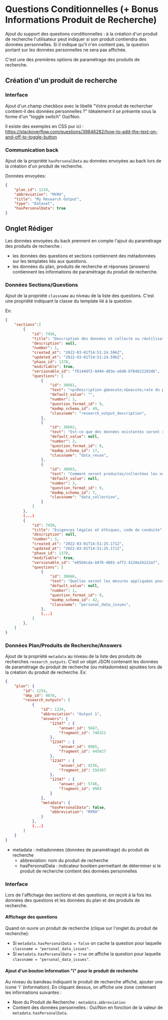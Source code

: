 # Questions Conditionnelles (+ Bonus Informations Produit de Recherche)

Ajout du support des questions conditionnelles : à la création d'un produit de recherche l'utilisateur peut indiquer si son produit contiendra des données personnelles.
Si il indique qu'il n'en contient pas, la question portant sur les données personnelles ne sera pas affichée.

C'est une des premières options de paramétrage des produits de recherche.

## Création d'un produit de recherche

### Interface

Ajout d'un champ checkbox avec le libellé "Votre produit de rechercher contient-il des données personnelles ?"
Idéalement il se présente sous la forme d'un "toggle switch" Oui/Non.

Il existe des exemples en CSS pur ici : https://stackoverflow.com/questions/39846282/how-to-add-the-text-on-and-off-to-toggle-button

### Communication back

Ajout de la propriété `hasPersonalData` au données envoyées au back lors de la création d'un produit de recherche.

Données envoyées:

```json
{
    "plan_id": 1234,
    "abbreviation": "MYRO",
    "title": "My Research Output",
    "type": "Dataset",
    "hasPersonalData": true
}

```

## Onglet Rédiger

Les données envoyées du back prennent en compte l'ajout du paramétrage des produits de recherche :

- les données des questions et sections contiennent des métadonnées sur les templates liés aux questions.
- les données du plan, produits de recherche et réponses (answers) contiennent les informations de paramétrage du produit de recherche.

### Données Sections/Questions

Ajout de la propriété  `classname` au niveau de la liste des questions. C'est une propriété indiquant la classe du template lié à la question.

Ex:

```json
{
    "sections":[
        {
            "id": 7456,
            "title": "Description des données et collecte ou réutilisation de données existantes",
            "description": null,
            "number": 1,
            "created_at": "2022-03-01T14:51:24.596Z",
            "updated_at": "2022-03-01T14:51:24.596Z",
            "phase_id": 1378,
            "modifiable": true,
            "versionable_id": "f6144df2-8494-403e-a6d8-bf84b22283d6",
            "questions": [
                {
                    "id": 30661,
                    "text": "<p>Description g&eacute;n&eacute;rale du produit de recherche</p>",
                    "default_value": "",
                    "number": 1,
                    "question_format_id": 9,
                    "madmp_schema_id": 49,
                    "classname": "research_output_description",
                },
                {
                    "id": 30662,
                    "text": "Est-ce que des données existantes seront réutilisées ?",
                    "default_value": null,
                    "number": 2,
                    "question_format_id": 9,
                    "madmp_schema_id": 17,
                    "classname": "data_reuse",
                },
                {
                    "id": 30663,
                    "text": "Comment seront produites/collectées les nouvelles données ?",
                    "default_value": null,
                    "number": 3,
                    "question_format_id": 9,
                    "madmp_schema_id": 7,
                    "classname": "data_collection",
                }
            ]
        },
        (...)
        {
            "id": 7458,
            "title": "Exigences légales et éthiques, code de conduite",
            "description": null,
            "number": 3,
            "created_at": "2022-03-01T14:51:25.171Z",
            "updated_at": "2022-03-01T14:51:25.171Z",
            "phase_id": 1378,
            "modifiable": true,
            "versionable_id": "e05b9cda-b876-4801-aff2-4128e26222af",
            "questions": [
                {
                    "id": 30666,
                    "text": "Quelles seront les mesures appliquées pour assurer la protection des données à caractère personnel ?",
                    "default_value": null,
                    "number": 1,
                    "question_format_id": 9,
                    "madmp_schema_id": 42,
                    "classname": "personal_data_issues",
                },
                (...)
            ]
        },
    ]
}

```

### Données Plan/Produits de Recherche/Answers

Ajout de la propriété  `metadata` au niveau de la liste des produits de recherches `research_outputs`. C'est un objet JSON contenant les données de paramétrage du produit de recherche (ou métadonnées) ajoutées lors de la création du produit de recherche.
Ex:

```json
{
    "plan": {
        "id": 1234,
        "dmp_id": 9876,
        "research_outputs": [
            {
                "id": 1234,
                "abbreviation": "Output 1",
                "answers": {
                    "12347" : {
                        "answer_id": 5687,
                        "fragment_id": 746321
                    },
                    "12347" : {
                        "answer_id": 8965,
                        "fragment_id": 445627
                    },
                    "12347" : {
                        "answer_id": 4236,
                        "fragment_id": 556387
                    },
                    "12347" : {
                        "answer_id": 5746,
                        "fragment_id": 9983
                    }
                },
                "metadata": {
                    "hasPersonalData": false,
                    "abbreviation": "MYRO"
                }
            },
            (...)
        ]
    }
}

```

- metadata : métadonnées (données de paramétrage) du produit de recherche
  - abbreviation: nom du produit de recherche
  - hasPersonalData : indicateur booléen permettant de déterminer si le produit de recherche contient des données personnelles

### Interface

Lors de l'affichage des sections et des questions, on reçoit à la fois les données des questions et les données du plan et des produits de recherche.

#### Affichage des questions

Quand on ouvre un produit de recherche (clique sur l'onglet du produit de recherche):

- Si `metadata.hasPersonalData = false` on cache la question pour laquelle `classname = "personal_data_issues"`.
- Si `metadata.hasPersonalData = true` on affiche la question pour laquelle `classname = "personal_data_issues"`.

#### Ajout d'un bouton Information "i" pour le produit de recherche

Au niveau du bandeau indiquant le produit de recherche affiché, ajouter une icone 'i' (information). En cliquant dessus, on affiche une zone contenant les informations suivantes :

- Nom du Produit de Recherche : `metadata.abbreviation`
- Contient des données personnelles : Oui/Non en fonction de la valeur de `metadata.hasPersonalData`.
